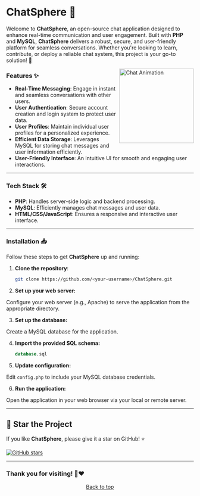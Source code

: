 # ChatSphere 💬 

Welcome to **ChatSphere**, an open-source chat application designed to enhance real-time communication and user engagement. Built with **PHP** and **MySQL**, **ChatSphere** delivers a robust, secure, and user-friendly platform for seamless conversations. Whether you're looking to learn, contribute, or deploy a reliable chat system, this project is your go-to solution! 🚀

<img align="right" src="https://media.giphy.com/media/3ohhwytHcusSCXXOUg/giphy.gif" alt="Chat Animation" width="200" height="200">

### Features ✨

- **Real-Time Messaging**: Engage in instant and seamless conversations with other users.
- **User Authentication**: Secure account creation and login system to protect user data.
- **User Profiles**: Maintain individual user profiles for a personalized experience.
- **Efficient Data Storage**: Leverages MySQL for storing chat messages and user information efficiently.
- **User-Friendly Interface**: An intuitive UI for smooth and engaging user interactions.

---

### Tech Stack 🛠

- **PHP**: Handles server-side logic and backend processing.
- **MySQL**: Efficiently manages chat messages and user data.
- **HTML/CSS/JavaScript**: Ensures a responsive and interactive user interface.

---

### Installation 📥

Follow these steps to get **ChatSphere** up and running:

1. **Clone the repository**:
   ```bash
   git clone https://github.com/<your-username>/ChatSphere.git
   ```
2. **Set up your web server:**

Configure your web server (e.g., Apache) to serve the application from the appropriate directory.

3. **Set up the database:**

Create a MySQL database for the application.

4. **Import the provided SQL schema:**

   ```sql
   database.sql
   ```

5. **Update configuration:**

Edit `config.php` to include your MySQL database credentials.

6. **Run the application:**

Open the application in your web browser via your local or remote server.

---

## 🌟 Star the Project

If you like **ChatSphere**, please give it a star on GitHub! ⭐

[![GitHub stars](https://img.shields.io/github/stars/J-B-Mugundh/ChatSphere.svg?style=social&label=Star)](https://github.com/J-B-Mugundh/ChatSphere)

---

### Thank you for visiting! 💬❤️

<div align="center">
    <a href="#header">
       Back to top
    </a>
</div>
